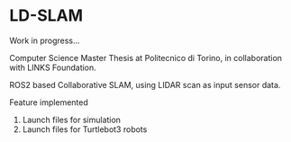 # LD-SLAM
Work in progress...

Computer Science Master Thesis at Politecnico di Torino, in collaboration with LINKS Foundation. 

ROS2 based Collaborative SLAM, using LIDAR scan as input sensor data. 

Feature implemented
1) Launch files for simulation
2) Launch files for Turtlebot3 robots
